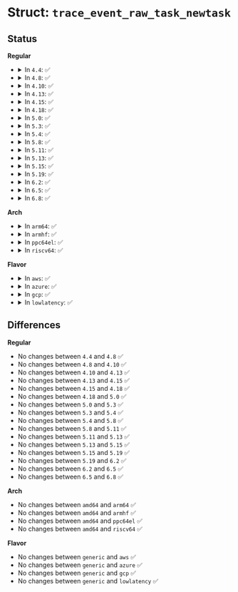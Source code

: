 # Struct: <code>trace_event_raw_task_newtask</code>

## Status
<b>Regular</b>
<ul>
<li>
<details>
<summary>In <code>4.4</code>: ✅</summary>

```c
struct trace_event_raw_task_newtask {
    struct trace_entry ent;
    pid_t pid;
    char comm[16];
    long unsigned int clone_flags;
    short int oom_score_adj;
    char __data[0];
};
```
</details>
</li>
<li>
<details>
<summary>In <code>4.8</code>: ✅</summary>

```c
struct trace_event_raw_task_newtask {
    struct trace_entry ent;
    pid_t pid;
    char comm[16];
    long unsigned int clone_flags;
    short int oom_score_adj;
    char __data[0];
};
```
</details>
</li>
<li>
<details>
<summary>In <code>4.10</code>: ✅</summary>

```c
struct trace_event_raw_task_newtask {
    struct trace_entry ent;
    pid_t pid;
    char comm[16];
    long unsigned int clone_flags;
    short int oom_score_adj;
    char __data[0];
};
```
</details>
</li>
<li>
<details>
<summary>In <code>4.13</code>: ✅</summary>

```c
struct trace_event_raw_task_newtask {
    struct trace_entry ent;
    pid_t pid;
    char comm[16];
    long unsigned int clone_flags;
    short int oom_score_adj;
    char __data[0];
};
```
</details>
</li>
<li>
<details>
<summary>In <code>4.15</code>: ✅</summary>

```c
struct trace_event_raw_task_newtask {
    struct trace_entry ent;
    pid_t pid;
    char comm[16];
    long unsigned int clone_flags;
    short int oom_score_adj;
    char __data[0];
};
```
</details>
</li>
<li>
<details>
<summary>In <code>4.18</code>: ✅</summary>

```c
struct trace_event_raw_task_newtask {
    struct trace_entry ent;
    pid_t pid;
    char comm[16];
    long unsigned int clone_flags;
    short int oom_score_adj;
    char __data[0];
};
```
</details>
</li>
<li>
<details>
<summary>In <code>5.0</code>: ✅</summary>

```c
struct trace_event_raw_task_newtask {
    struct trace_entry ent;
    pid_t pid;
    char comm[16];
    long unsigned int clone_flags;
    short int oom_score_adj;
    char __data[0];
};
```
</details>
</li>
<li>
<details>
<summary>In <code>5.3</code>: ✅</summary>

```c
struct trace_event_raw_task_newtask {
    struct trace_entry ent;
    pid_t pid;
    char comm[16];
    long unsigned int clone_flags;
    short int oom_score_adj;
    char __data[0];
};
```
</details>
</li>
<li>
<details>
<summary>In <code>5.4</code>: ✅</summary>

```c
struct trace_event_raw_task_newtask {
    struct trace_entry ent;
    pid_t pid;
    char comm[16];
    long unsigned int clone_flags;
    short int oom_score_adj;
    char __data[0];
};
```
</details>
</li>
<li>
<details>
<summary>In <code>5.8</code>: ✅</summary>

```c
struct trace_event_raw_task_newtask {
    struct trace_entry ent;
    pid_t pid;
    char comm[16];
    long unsigned int clone_flags;
    short int oom_score_adj;
    char __data[0];
};
```
</details>
</li>
<li>
<details>
<summary>In <code>5.11</code>: ✅</summary>

```c
struct trace_event_raw_task_newtask {
    struct trace_entry ent;
    pid_t pid;
    char comm[16];
    long unsigned int clone_flags;
    short int oom_score_adj;
    char __data[0];
};
```
</details>
</li>
<li>
<details>
<summary>In <code>5.13</code>: ✅</summary>

```c
struct trace_event_raw_task_newtask {
    struct trace_entry ent;
    pid_t pid;
    char comm[16];
    long unsigned int clone_flags;
    short int oom_score_adj;
    char __data[0];
};
```
</details>
</li>
<li>
<details>
<summary>In <code>5.15</code>: ✅</summary>

```c
struct trace_event_raw_task_newtask {
    struct trace_entry ent;
    pid_t pid;
    char comm[16];
    long unsigned int clone_flags;
    short int oom_score_adj;
    char __data[0];
};
```
</details>
</li>
<li>
<details>
<summary>In <code>5.19</code>: ✅</summary>

```c
struct trace_event_raw_task_newtask {
    struct trace_entry ent;
    pid_t pid;
    char comm[16];
    long unsigned int clone_flags;
    short int oom_score_adj;
    char __data[0];
};
```
</details>
</li>
<li>
<details>
<summary>In <code>6.2</code>: ✅</summary>

```c
struct trace_event_raw_task_newtask {
    struct trace_entry ent;
    pid_t pid;
    char comm[16];
    long unsigned int clone_flags;
    short int oom_score_adj;
    char __data[0];
};
```
</details>
</li>
<li>
<details>
<summary>In <code>6.5</code>: ✅</summary>

```c
struct trace_event_raw_task_newtask {
    struct trace_entry ent;
    pid_t pid;
    char comm[16];
    long unsigned int clone_flags;
    short int oom_score_adj;
    char __data[0];
};
```
</details>
</li>
<li>
<details>
<summary>In <code>6.8</code>: ✅</summary>

```c
struct trace_event_raw_task_newtask {
    struct trace_entry ent;
    pid_t pid;
    char comm[16];
    long unsigned int clone_flags;
    short int oom_score_adj;
    char __data[0];
};
```
</details>
</li>
</ul>
<b>Arch</b>
<ul>
<li>
<details>
<summary>In <code>arm64</code>: ✅</summary>

```c
struct trace_event_raw_task_newtask {
    struct trace_entry ent;
    pid_t pid;
    char comm[16];
    long unsigned int clone_flags;
    short int oom_score_adj;
    char __data[0];
};
```
</details>
</li>
<li>
<details>
<summary>In <code>armhf</code>: ✅</summary>

```c
struct trace_event_raw_task_newtask {
    struct trace_entry ent;
    pid_t pid;
    char comm[16];
    long unsigned int clone_flags;
    short int oom_score_adj;
    char __data[0];
};
```
</details>
</li>
<li>
<details>
<summary>In <code>ppc64el</code>: ✅</summary>

```c
struct trace_event_raw_task_newtask {
    struct trace_entry ent;
    pid_t pid;
    char comm[16];
    long unsigned int clone_flags;
    short int oom_score_adj;
    char __data[0];
};
```
</details>
</li>
<li>
<details>
<summary>In <code>riscv64</code>: ✅</summary>

```c
struct trace_event_raw_task_newtask {
    struct trace_entry ent;
    pid_t pid;
    char comm[16];
    long unsigned int clone_flags;
    short int oom_score_adj;
    char __data[0];
};
```
</details>
</li>
</ul>
<b>Flavor</b>
<ul>
<li>
<details>
<summary>In <code>aws</code>: ✅</summary>

```c
struct trace_event_raw_task_newtask {
    struct trace_entry ent;
    pid_t pid;
    char comm[16];
    long unsigned int clone_flags;
    short int oom_score_adj;
    char __data[0];
};
```
</details>
</li>
<li>
<details>
<summary>In <code>azure</code>: ✅</summary>

```c
struct trace_event_raw_task_newtask {
    struct trace_entry ent;
    pid_t pid;
    char comm[16];
    long unsigned int clone_flags;
    short int oom_score_adj;
    char __data[0];
};
```
</details>
</li>
<li>
<details>
<summary>In <code>gcp</code>: ✅</summary>

```c
struct trace_event_raw_task_newtask {
    struct trace_entry ent;
    pid_t pid;
    char comm[16];
    long unsigned int clone_flags;
    short int oom_score_adj;
    char __data[0];
};
```
</details>
</li>
<li>
<details>
<summary>In <code>lowlatency</code>: ✅</summary>

```c
struct trace_event_raw_task_newtask {
    struct trace_entry ent;
    pid_t pid;
    char comm[16];
    long unsigned int clone_flags;
    short int oom_score_adj;
    char __data[0];
};
```
</details>
</li>
</ul>

## Differences
<b>Regular</b>
<ul>
<li>
No changes between <code>4.4</code> and <code>4.8</code> ✅
</li>
<li>
No changes between <code>4.8</code> and <code>4.10</code> ✅
</li>
<li>
No changes between <code>4.10</code> and <code>4.13</code> ✅
</li>
<li>
No changes between <code>4.13</code> and <code>4.15</code> ✅
</li>
<li>
No changes between <code>4.15</code> and <code>4.18</code> ✅
</li>
<li>
No changes between <code>4.18</code> and <code>5.0</code> ✅
</li>
<li>
No changes between <code>5.0</code> and <code>5.3</code> ✅
</li>
<li>
No changes between <code>5.3</code> and <code>5.4</code> ✅
</li>
<li>
No changes between <code>5.4</code> and <code>5.8</code> ✅
</li>
<li>
No changes between <code>5.8</code> and <code>5.11</code> ✅
</li>
<li>
No changes between <code>5.11</code> and <code>5.13</code> ✅
</li>
<li>
No changes between <code>5.13</code> and <code>5.15</code> ✅
</li>
<li>
No changes between <code>5.15</code> and <code>5.19</code> ✅
</li>
<li>
No changes between <code>5.19</code> and <code>6.2</code> ✅
</li>
<li>
No changes between <code>6.2</code> and <code>6.5</code> ✅
</li>
<li>
No changes between <code>6.5</code> and <code>6.8</code> ✅
</li>
</ul>
<b>Arch</b>
<ul>
<li>
No changes between <code>amd64</code> and <code>arm64</code> ✅
</li>
<li>
No changes between <code>amd64</code> and <code>armhf</code> ✅
</li>
<li>
No changes between <code>amd64</code> and <code>ppc64el</code> ✅
</li>
<li>
No changes between <code>amd64</code> and <code>riscv64</code> ✅
</li>
</ul>
<b>Flavor</b>
<ul>
<li>
No changes between <code>generic</code> and <code>aws</code> ✅
</li>
<li>
No changes between <code>generic</code> and <code>azure</code> ✅
</li>
<li>
No changes between <code>generic</code> and <code>gcp</code> ✅
</li>
<li>
No changes between <code>generic</code> and <code>lowlatency</code> ✅
</li>
</ul>
